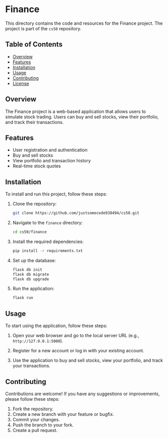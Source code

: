 # Finance

This directory contains the code and resources for the Finance project. The project is part of the `cs50` repository.

## Table of Contents
- [Overview](#overview)
- [Features](#features)
- [Installation](#installation)
- [Usage](#usage)
- [Contributing](#contributing)
- [License](#license)

## Overview
The Finance project is a web-based application that allows users to simulate stock trading. Users can buy and sell stocks, view their portfolio, and track their transactions.

## Features
- User registration and authentication
- Buy and sell stocks
- View portfolio and transaction history
- Real-time stock quotes

## Installation
To install and run this project, follow these steps:

1. Clone the repository:
    ```sh
    git clone https://github.com/justsomecode938494/cs50.git
    ```

2. Navigate to the `finance` directory:
    ```sh
    cd cs50/finance
    ```

3. Install the required dependencies:
    ```sh
    pip install -r requirements.txt
    ```

4. Set up the database:
    ```sh
    flask db init
    flask db migrate
    flask db upgrade
    ```

5. Run the application:
    ```sh
    flask run
    ```

## Usage
To start using the application, follow these steps:

1. Open your web browser and go to the local server URL (e.g., `http://127.0.0.1:5000`).

2. Register for a new account or log in with your existing account.

3. Use the application to buy and sell stocks, view your portfolio, and track your transactions.

## Contributing
Contributions are welcome! If you have any suggestions or improvements, please follow these steps:

1. Fork the repository.
2. Create a new branch with your feature or bugfix.
3. Commit your changes.
4. Push the branch to your fork.
5. Create a pull request.


